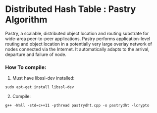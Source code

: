 # Distributed Hash Table : Pastry Algorithm
Pastry, a scalable, distributed object location and routing substrate for wide-area peer-to-peer applications. Pastry performs application-level routing and object location in a potentially very large overlay network of nodes connected via the Internet. It automatically adapts to the arrival, departure and failure of node.

### How To compile:
1. Must have libssl-dev installed:
```
sudo apt-get install libssl-dev
```

2. Compile:
```
g++ -Wall -std=c++11 -pthread pastrydht.cpp -o pastrydht -lcrypto
```

